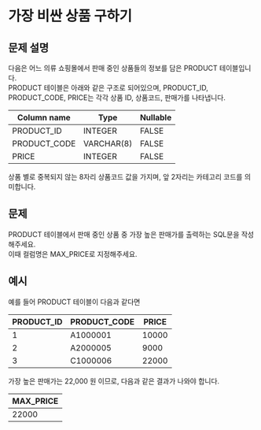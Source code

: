 # 가장 비싼 상품 구하기

## 문제 설명

다음은 어느 의류 쇼핑몰에서 판매 중인 상품들의 정보를 담은 PRODUCT 테이블입니다.  
PRODUCT 테이블은 아래와 같은 구조로 되어있으며, PRODUCT_ID, PRODUCT_CODE, PRICE는 각각 상품 ID, 상품코드, 판매가를 나타냅니다.  

| Column name  | Type       | Nullable |
|--------------|------------|----------|
| PRODUCT_ID   | INTEGER    | FALSE    |
| PRODUCT_CODE | VARCHAR(8) | FALSE    |
| PRICE        | INTEGER    | FALSE    |

상품 별로 중복되지 않는 8자리 상품코드 값을 가지며, 앞 2자리는 카테고리 코드를 의미합니다.  


## 문제

PRODUCT 테이블에서 판매 중인 상품 중 가장 높은 판매가를 출력하는 SQL문을 작성해주세요.  
이때 컬럼명은 MAX_PRICE로 지정해주세요.  


## 예시

예를 들어 PRODUCT 테이블이 다음과 같다면

| PRODUCT_ID | PRODUCT_CODE | PRICE |
|------------|--------------|-------|
| 1          | A1000001     | 10000 |
| 2          | A2000005     | 9000  |
| 3          | C1000006     | 22000 |

가장 높은 판매가는 22,000 원 이므로, 다음과 같은 결과가 나와야 합니다.  

| MAX_PRICE |
|-----------|
| 22000     |
